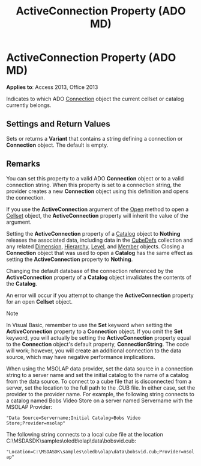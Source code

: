 ﻿---
title: ActiveConnection Property (ADO MD)
TOCTitle: ActiveConnection Property (ADO MD)
ms:assetid: d09f0f91-5e1d-01ed-4d83-eaf58ff718a2
ms:mtpsurl: https://msdn.microsoft.com/library/JJ250043(v=office.15)
ms:contentKeyID: 48547845
ms.date: 09/18/2015
mtps_version: v=office.15
---

# ActiveConnection Property (ADO MD)


**Applies to**: Access 2013, Office 2013

Indicates to which ADO [Connection](connection-object-ado.md) object the current cellset or catalog currently belongs.

## Settings and Return Values

Sets or returns a **Variant** that contains a string defining a connection or **Connection** object. The default is empty.

## Remarks

You can set this property to a valid ADO **Connection** object or to a valid connection string. When this property is set to a connection string, the provider creates a new **Connection** object using this definition and opens the connection.

If you use the **ActiveConnection** argument of the [Open](open-method-ado-md.md) method to open a [Cellset](cellset-object-ado-md.md) object, the **ActiveConnection** property will inherit the value of the argument.

Setting the **ActiveConnection** property of a [Catalog](catalog-object-ado-md.md) object to **Nothing** releases the associated data, including data in the [CubeDefs](cubedefs-collection-ado-md.md) collection and any related [Dimension](dimension-object-ado-md.md), [Hierarchy](hierarchy-object-ado-md.md), [Level](level-object-ado-md.md), and [Member](member-object-ado-md.md) objects. Closing a **Connection** object that was used to open a **Catalog** has the same effect as setting the **ActiveConnection** property to **Nothing**.

Changing the default database of the connection referenced by the **ActiveConnection** property of a **Catalog** object invalidates the contents of the **Catalog**.

An error will occur if you attempt to change the **ActiveConnection** property for an open **Cellset** object.


> [!NOTE]
> <P>In Visual Basic, remember to use the <STRONG>Set</STRONG> keyword when setting the <STRONG>ActiveConnection</STRONG> property to a <STRONG>Connection</STRONG> object. If you omit the <STRONG>Set</STRONG> keyword, you will actually be setting the <STRONG>ActiveConnection</STRONG> property equal to the <STRONG>Connection</STRONG> object's default property, <STRONG>ConnectionString</STRONG>. The code will work; however, you will create an additional connection to the data source, which may have negative performance implications.</P>



When using the MSOLAP data provider, set the data source in a connection string to a server name and set the initial catalog to the name of a catalog from the data source. To connect to a cube file that is disconnected from a server, set the location to the full path to the .CUB file. In either case, set the provider to the provider name. For example, the following string connects to a catalog named Bobs Video Store on a server named Servername with the MSOLAP Provider:

`"Data Source=Servername;Initial Catalog=Bobs Video Store;Provider=msolap"`

The following string connects to a local cube file at the location C:\\MSDASDK\\samples\\oledb\\olap\\data\\bobsvid.cub:

`"Location=C:\MSDASDK\samples\oledb\olap\data\bobsvid.cub;Provider=msolap"`

